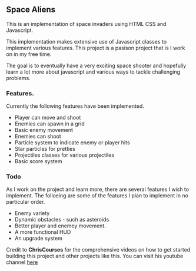 ## Space Aliens

This is an implementation of space invaders using HTML CSS and Javascript. 

This implementation makes extensive use of Javascript classes to implement various features. This project is a pasison project that is I work on in my free time. 

The goal is to eventually have a very exciting space shooter and hopefully learn a lot more about javascript and various ways to tackle challenging problems.

### Features.
Currently the following features have been implemented.

- Player can move and shoot
- Enemies can spawn in a grid 
- Basic enemy movement 
- Enemies can shoot
- Particle system to indicate enemy or player hits
- Star particles for pretties
- Projectiles classes for various projectiles
- Basic score system

### Todo
As I work on the project and learn more, there are several features I wish to implement. The folloeing are some of the features I plan to implement in no particular order.

- Enemy variety
- Dynamic obstacles - such as asteroids
- Better player and enemey movement.
- A more functional HUD
- An upgrade system

Credit to **ChrisCourses** for the comprehensive videos on how to get started building this project and other projects like this. You can visit his youtube channel [here](https://www.youtube.com/@ChrisCourses)